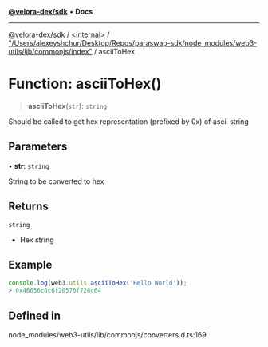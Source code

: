 [**@velora-dex/sdk**](../../../../README.md) • **Docs**

***

[@velora-dex/sdk](../../../../globals.md) / [\<internal\>](../../../README.md) / ["/Users/alexeyshchur/Desktop/Repos/paraswap-sdk/node\_modules/web3-utils/lib/commonjs/index"](../README.md) / asciiToHex

# Function: asciiToHex()

> **asciiToHex**(`str`): `string`

Should be called to get hex representation (prefixed by 0x) of ascii string

## Parameters

• **str**: `string`

String to be converted to hex

## Returns

`string`

- Hex string

## Example

```ts
console.log(web3.utils.asciiToHex('Hello World'));
> 0x48656c6c6f20576f726c64
```

## Defined in

node\_modules/web3-utils/lib/commonjs/converters.d.ts:169
